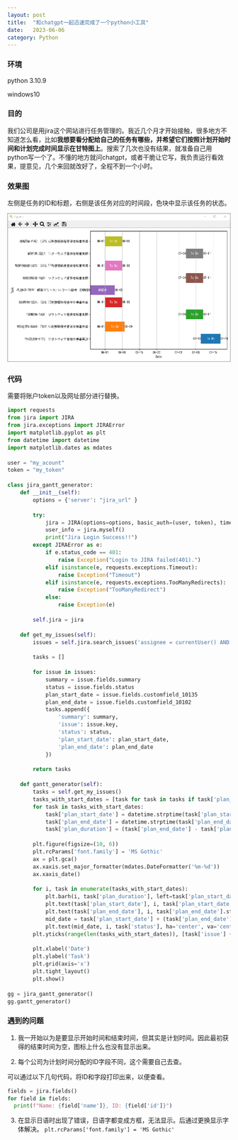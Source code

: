 ```yaml
---
layout: post
title:  "和chatgpt一起迅速完成了一个python小工具"
date:   2023-06-06
category: Python
---
```


### 环境 

python 3.10.9

windows10

### 目的
我们公司是用jira这个网站进行任务管理的。我近几个月才开始接触，很多地方不知道怎么看，比如**我想要看分配给自己的任务有哪些，并希望它们按照计划开始时间和计划完成时间显示在甘特图上**。搜索了几次也没有结果，就准备自己用python写一个了。不懂的地方就问chatgpt，或者干脆让它写，我负责运行看效果，提意见，几个来回就改好了，全程不到一个小时。

### 效果图
左侧是任务的ID和标题，右侧是该任务对应的时间段，色块中显示该任务的状态。

![Pasted image 20230606085037](https://github.com/Minoa0313/MyImage/blob/main/img/20230606091018.png?raw=true)



### 代码
需要将账户token以及网址部分进行替换。
```python
import requests
from jira import JIRA
from jira.exceptions import JIRAError
import matplotlib.pyplot as plt
from datetime import datetime
import matplotlib.dates as mdates

user = "my_acount"
token = "my_token"

class jira_gantt_generator:
    def __init__(self):
        options = {'server': "jira_url" }
        
        try:
            jira = JIRA(options=options, basic_auth=(user, token), timeout=30, max_retries=3)
            user_info = jira.myself()
            print("Jira Login Success!!")
        except JIRAError as e:
            if e.status_code == 401:
                raise Exception("Login to JIRA failed(401).")
            elif isinstance(e, requests.exceptions.Timeout):
                raise Exception("Timeout")
            elif isinstance(e, requests.exceptions.TooManyRedirects):
                raise Exception("TooManyRedirect")
            else:
                raise Exception(e)

        self.jira = jira

    def get_my_issues(self):
        issues = self.jira.search_issues('assignee = currentUser() AND resolution = Unresolved')

        tasks = []

        for issue in issues:
            summary = issue.fields.summary
            status = issue.fields.status
            plan_start_date = issue.fields.customfield_10135  
            plan_end_date = issue.fields.customfield_10102  
            tasks.append({
                'summary': summary,
                'issue': issue.key,
                'status': status,
                'plan_start_date': plan_start_date,
                'plan_end_date': plan_end_date
            })

        return tasks

    def gantt_generator(self):
        tasks = self.get_my_issues()
        tasks_with_start_dates = [task for task in tasks if task['plan_start_date'] is not None and task['plan_end_date'] is not None]
        for task in tasks_with_start_dates:
            task['plan_start_date'] = datetime.strptime(task['plan_start_date'], "%Y-%m-%d")
            task['plan_end_date'] = datetime.strptime(task['plan_end_date'], "%Y-%m-%d")
            task['plan_duration'] = (task['plan_end_date'] - task['plan_start_date']).days

        plt.figure(figsize=(10, 6))
        plt.rcParams['font.family'] = 'MS Gothic'
        ax = plt.gca()
        ax.xaxis.set_major_formatter(mdates.DateFormatter('%m-%d'))  
        ax.xaxis_date() 

        for i, task in enumerate(tasks_with_start_dates):
            plt.barh(i, task['plan_duration'], left=task['plan_start_date'], height=0.8, align='center')
            plt.text(task['plan_start_date'], i, task['plan_start_date'].strftime('%m-%d'), ha='right', va='center')
            plt.text(task['plan_end_date'], i, task['plan_end_date'].strftime('%m-%d'), ha='left', va='center')
            mid_date = task['plan_start_date'] + (task['plan_end_date'] - task['plan_start_date']) / 2
            plt.text(mid_date, i, task['status'], ha='center', va='center', color='white')
        plt.yticks(range(len(tasks_with_start_dates)), [task['issue'] + ": " + task['summary'] for task in tasks_with_start_dates]) 

        plt.xlabel('Date')
        plt.ylabel('Task')
        plt.grid(axis='x')
        plt.tight_layout()
        plt.show()

gg = jira_gantt_generator()
gg.gantt_generator()
```


### 遇到的问题
1. 我一开始以为是要显示开始时间和结束时间，但其实是计划时间。因此最初获得的结束时间为空，图标上什么也没有显示出来。

2. 每个公司为计划时间分配的ID字段不同，这个需要自己去查。

  可以通过以下几句代码，将ID和字段打印出来，以便查看。

  ```python 
  fields = jira.fields() 
  for field in fields: 
  	print(f"Name: {field['name']}, ID: {field['id']}")
  ```

3. 在显示日语时出现了错误，日语字都变成方框，无法显示。后通过更换显示字体解决。 
  `plt.rcParams['font.family'] = 'MS Gothic'`

